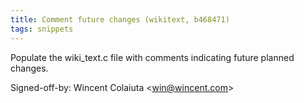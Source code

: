 ```yaml
---
title: Comment future changes (wikitext, b468471)
tags: snippets
---
```


Populate the wiki\_text.c file with comments indicating future planned changes.

Signed-off-by: Wincent Colaiuta &lt;win@wincent.com&gt;
